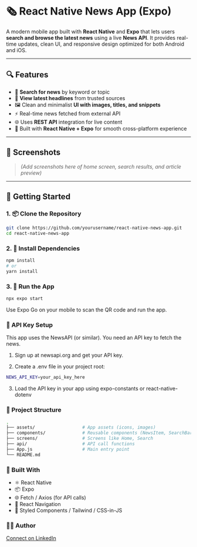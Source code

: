 # 🗞️ React Native News App (Expo)

A modern mobile app built with **React Native** and **Expo** that lets users **search and browse the latest news** using a live **News API**. It provides real-time updates, clean UI, and responsive design optimized for both Android and iOS.

---

## 🔍 Features

- 🔎 **Search for news** by keyword or topic
- 📰 **View latest headlines** from trusted sources
- 🖼️ Clean and minimalist **UI with images, titles, and snippets**
- ⚡ Real-time news fetched from external API
- 🌐 Uses **REST API** integration for live content
- 📱 Built with **React Native + Expo** for smooth cross-platform experience

---

## 📸 Screenshots

> _(Add screenshots here of home screen, search results, and article preview)_

---

## 🚀 Getting Started

### 1. 📦 Clone the Repository

```bash
git clone https://github.com/yourusername/react-native-news-app.git
cd react-native-news-app
```

### 2. 🔧 Install Dependencies

 ```bash  
npm install
# or
yarn install
```

### 3. 📱 Run the App

```bash
npx expo start
```
Use Expo Go on your mobile to scan the QR code and run the app.

### 🔐 API Key Setup
This app uses the NewsAPI (or similar).
You need an API key to fetch the news.

1. Sign up at newsapi.org and get your API key.

2. Create a .env file in your project root:
```bash
NEWS_API_KEY=your_api_key_here
```
3. Load the API key in your app using expo-constants or react-native-dotenv

### 📁 Project Structure
```bash
.
├── assets/                  # App assets (icons, images)
├── components/              # Reusable components (NewsItem, SearchBar)
├── screens/                 # Screens like Home, Search
├── api/                     # API call functions
├── App.js                   # Main entry point
└── README.md
```

 ### 🔧 Built With
 
- ⚛️ React Native
- 📦 Expo
- 🌐 Fetch / Axios (for API calls)
- 🧩 React Navigation
- 💅 Styled Components / Tailwind / CSS-in-JS

### 👨‍💻 Author
[Connect on LinkedIn](https://www.linkedin.com/in/moezzakir/)
